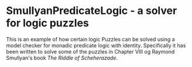# SmullyanPredicateLogic - a solver for logic puzzles #

This is an example of how certain logic Puzzles can be solved using a model checker for monadic predicate logic with identity. Specifically it has been written to solve some of the puzzles in Chapter VIII og Raymond Smullyan's book *The Riddle of Scheherazade*.
